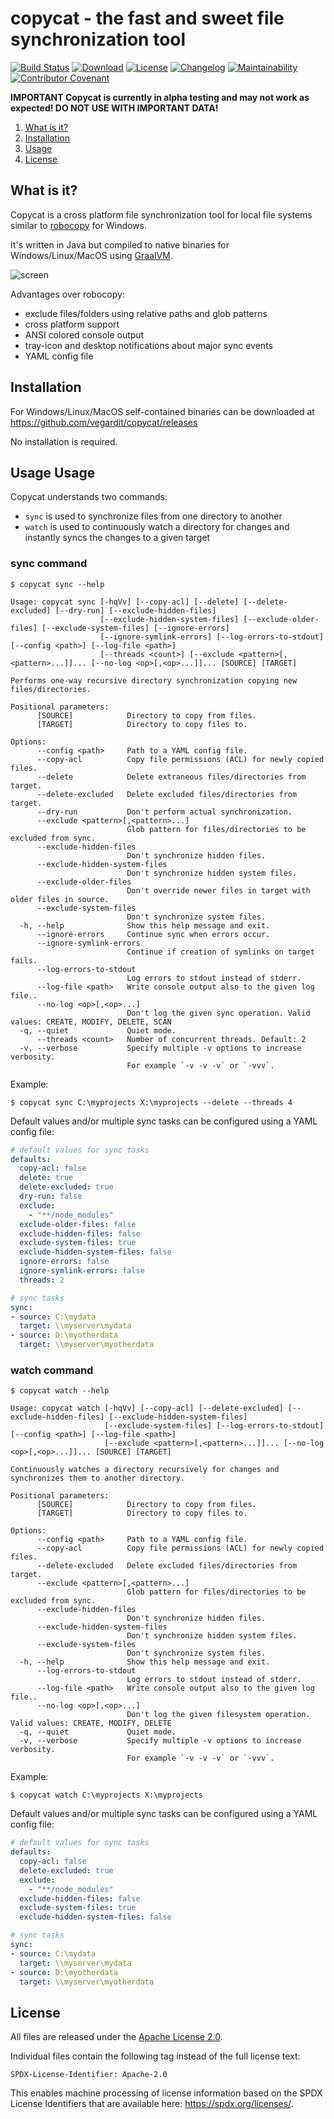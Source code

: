 # copycat - the fast and sweet file synchronization tool

[![Build Status](https://github.com/vegardit/copycat/workflows/Build/badge.svg "GitHub Actions")](https://github.com/vegardit/copycat/actions?query=workflow%3A%22Build%22)
[![Download](https://img.shields.io/badge/Download-latest-orange.svg)](https://github.com/vegardit/copycat/releases/tag/snapshot)
[![License](https://img.shields.io/github/license/vegardit/copycat.svg?color=blue&label=License)](LICENSE.txt)
[![Changelog](https://img.shields.io/badge/History-changelog-blue)](CHANGELOG.md)
[![Maintainability](https://api.codeclimate.com/v1/badges/6f32ab9599e166bb9b59/maintainability)](https://codeclimate.com/github/vegardit/copycat/maintainability)
[![Contributor Covenant](https://img.shields.io/badge/Contributor%20Covenant-v2.1%20adopted-ff69b4.svg)](CODE_OF_CONDUCT.md)

**IMPORTANT Copycat is currently in alpha testing and may not work as expected! DO NOT USE WITH IMPORTANT DATA!**

1. [What is it?](#what-is-it)
1. [Installation](#installation)
1. [Usage](#usage)
1. [License](#license)


## <a name="what-is-it"></a>What is it?

Copycat is a cross platform file synchronization tool for local file systems similar to [robocopy](https://docs.microsoft.com/en-us/windows-server/administration/windows-commands/robocopy) for Windows.

It's written in Java but compiled to native binaries for Windows/Linux/MacOS using [GraalVM](https://graalvm.org).

![screen](src/site/img/screen.png)

Advantages over robocopy:
- exclude files/folders using relative paths and glob patterns
- cross platform support
- ANSI colored console output
- tray-icon and desktop notifications about major sync events
- YAML config file

## <a name="installation"></a>Installation

For Windows/Linux/MacOS self-contained binaries can be downloaded at https://github.com/vegardit/copycat/releases

No installation is required.


## Usage <a name="usage"></a>Usage

Copycat understands two commands:
- `sync` is used to synchronize files from one directory to another
- `watch` is used to continuously watch a directory for changes and instantly syncs the changes to a given target

### sync command

```
$ copycat sync --help

Usage: copycat sync [-hqVv] [--copy-acl] [--delete] [--delete-excluded] [--dry-run] [--exclude-hidden-files]
                    [--exclude-hidden-system-files] [--exclude-older-files] [--exclude-system-files] [--ignore-errors]
                    [--ignore-symlink-errors] [--log-errors-to-stdout] [--config <path>] [--log-file <path>]
                    [--threads <count>] [--exclude <pattern>[,<pattern>...]]... [--no-log <op>[,<op>...]]... [SOURCE] [TARGET]

Performs one-way recursive directory synchronization copying new files/directories.

Positional parameters:
      [SOURCE]            Directory to copy from files.
      [TARGET]            Directory to copy files to.

Options:
      --config <path>     Path to a YAML config file.
      --copy-acl          Copy file permissions (ACL) for newly copied files.
      --delete            Delete extraneous files/directories from target.
      --delete-excluded   Delete excluded files/directories from target.
      --dry-run           Don't perform actual synchronization.
      --exclude <pattern>[,<pattern>...]
                          Glob pattern for files/directories to be excluded from sync.
      --exclude-hidden-files
                          Don't synchronize hidden files.
      --exclude-hidden-system-files
                          Don't synchronize hidden system files.
      --exclude-older-files
                          Don't override newer files in target with older files in source.
      --exclude-system-files
                          Don't synchronize system files.
  -h, --help              Show this help message and exit.
      --ignore-errors     Continue sync when errors occur.
      --ignore-symlink-errors
                          Continue if creation of symlinks on target fails.
      --log-errors-to-stdout
                          Log errors to stdout instead of stderr.
      --log-file <path>   Write console output also to the given log file..
      --no-log <op>[,<op>...]
                          Don't log the given sync operation. Valid values: CREATE, MODIFY, DELETE, SCAN
  -q, --quiet             Quiet mode.
      --threads <count>   Number of concurrent threads. Default: 2
  -v, --verbose           Specify multiple -v options to increase verbosity.
                          For example `-v -v -v` or `-vvv`.
```

Example:
```batch
$ copycat sync C:\myprojects X:\myprojects --delete --threads 4
```

Default values and/or multiple sync tasks can be configured using a YAML config file:
```yaml
# default values for sync tasks
defaults:
  copy-acl: false
  delete: true
  delete-excluded: true
  dry-run: false
  exclude:
    - "**/node_modules"
  exclude-older-files: false
  exclude-hidden-files: false
  exclude-system-files: true
  exclude-hidden-system-files: false
  ignore-errors: false
  ignore-symlink-errors: false
  threads: 2

# sync tasks
sync:
- source: C:\mydata
  target: \\myserver\mydata
- source: D:\myotherdata
  target: \\myserver\myotherdata
```


### watch command

```
$ copycat watch --help

Usage: copycat watch [-hqVv] [--copy-acl] [--delete-excluded] [--exclude-hidden-files] [--exclude-hidden-system-files]
                     [--exclude-system-files] [--log-errors-to-stdout] [--config <path>] [--log-file <path>]
                     [--exclude <pattern>[,<pattern>...]]... [--no-log <op>[,<op>...]]... [SOURCE] [TARGET]

Continuously watches a directory recursively for changes and synchronizes them to another directory.

Positional parameters:
      [SOURCE]            Directory to copy from files.
      [TARGET]            Directory to copy files to.

Options:
      --config <path>     Path to a YAML config file.
      --copy-acl          Copy file permissions (ACL) for newly copied files.
      --delete-excluded   Delete excluded files/directories from target.
      --exclude <pattern>[,<pattern>...]
                          Glob pattern for files/directories to be excluded from sync.
      --exclude-hidden-files
                          Don't synchronize hidden files.
      --exclude-hidden-system-files
                          Don't synchronize hidden system files.
      --exclude-system-files
                          Don't synchronize system files.
  -h, --help              Show this help message and exit.
      --log-errors-to-stdout
                          Log errors to stdout instead of stderr.
      --log-file <path>   Write console output also to the given log file..
      --no-log <op>[,<op>...]
                          Don't log the given filesystem operation. Valid values: CREATE, MODIFY, DELETE
  -q, --quiet             Quiet mode.
  -v, --verbose           Specify multiple -v options to increase verbosity.
                          For example `-v -v -v` or `-vvv`.
```

Example:
```batch
$ copycat watch C:\myprojects X:\myprojects
```


Default values and/or multiple sync tasks can be configured using a YAML config file:
```yaml
# default values for sync tasks
defaults:
  copy-acl: false
  delete-excluded: true
  exclude:
    - "**/node_modules"
  exclude-hidden-files: false
  exclude-system-files: true
  exclude-hidden-system-files: false

# sync tasks
sync:
- source: C:\mydata
  target: \\myserver\mydata
- source: D:\myotherdata
  target: \\myserver\myotherdata
```

## <a name="license"></a>License

All files are released under the [Apache License 2.0](LICENSE.txt).

Individual files contain the following tag instead of the full license text:
```
SPDX-License-Identifier: Apache-2.0
```

This enables machine processing of license information based on the SPDX License Identifiers that are available here: https://spdx.org/licenses/.
